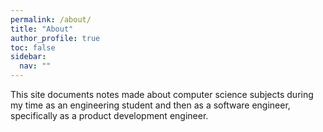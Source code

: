 ```yaml
---
permalink: /about/
title: "About"
author_profile: true
toc: false
sidebar:
  nav: ""
---
```


This site documents notes made about computer science subjects during my time as an engineering student
and then as a software engineer, specifically as a product development engineer.

